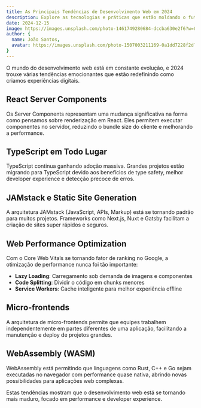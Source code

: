 ```yaml
---
title: As Principais Tendências de Desenvolvimento Web em 2024
description: Explore as tecnologias e práticas que estão moldando o futuro do desenvolvimento web neste ano.
date: 2024-12-15
image: https://images.unsplash.com/photo-1461749280684-dccba630e2f6?w=800&h=400&fit=crop
author: {
  name: João Santos,
  avatar: https://images.unsplash.com/photo-1507003211169-0a1dd7228f2d?w=150&h=150&fit=crop&crop=face
}
---
```


O mundo do desenvolvimento web está em constante evolução, e 2024 trouxe várias tendências emocionantes que estão redefinindo como criamos experiências digitais.

## React Server Components

Os Server Components representam uma mudança significativa na forma como pensamos sobre renderização em React. Eles permitem executar componentes no servidor, reduzindo o bundle size do cliente e melhorando a performance.

## TypeScript em Todo Lugar

TypeScript continua ganhando adoção massiva. Grandes projetos estão migrando para TypeScript devido aos benefícios de type safety, melhor developer experience e detecção precoce de erros.

## JAMstack e Static Site Generation

A arquitetura JAMstack (JavaScript, APIs, Markup) está se tornando padrão para muitos projetos. Frameworks como Next.js, Nuxt e Gatsby facilitam a criação de sites super rápidos e seguros.

## Web Performance Optimization

Com o Core Web Vitals se tornando fator de ranking no Google, a otimização de performance nunca foi tão importante:

- **Lazy Loading**: Carregamento sob demanda de imagens e componentes
- **Code Splitting**: Dividir o código em chunks menores
- **Service Workers**: Cache inteligente para melhor experiência offline

## Micro-frontends

A arquitetura de micro-frontends permite que equipes trabalhem independentemente em partes diferentes de uma aplicação, facilitando a manutenção e deploy de projetos grandes.

## WebAssembly (WASM)

WebAssembly está permitindo que linguagens como Rust, C++ e Go sejam executadas no navegador com performance quase nativa, abrindo novas possibilidades para aplicações web complexas.

Estas tendências mostram que o desenvolvimento web está se tornando mais maduro, focado em performance e developer experience.
